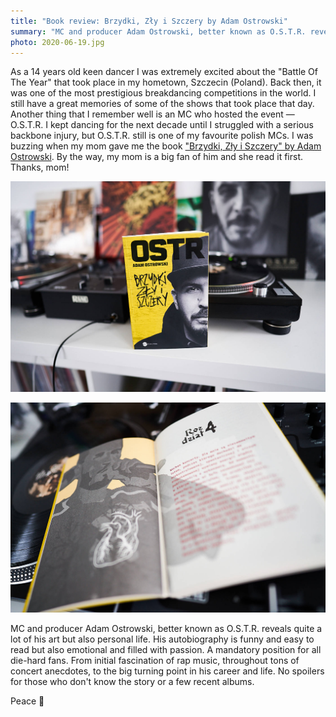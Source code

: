 ```yaml
---
title: "Book review: Brzydki, Zły i Szczery by Adam Ostrowski"
summary: "MC and producer Adam Ostrowski, better known as O.S.T.R. reveals quite a lot of his art but also personal life. His autobiography is funny and easy to read but also emotional and filled with passion."
photo: 2020-06-19.jpg
---
```


As a 14 years old keen dancer I was extremely excited about the "Battle Of The Year" that took place in my hometown, Szczecin (Poland). Back then, it was one of the most prestigious breakdancing competitions in the world. I still have a great memories of some of the shows that took place that day. Another thing that I remember well is an MC who hosted the event — O.S.T.R. I kept dancing for the next decade until I struggled with a serious backbone injury, but O.S.T.R. still is one of my favourite polish MCs. I was buzzing when my mom gave me the book ["Brzydki, Zły i Szczery" by Adam Ostrowski](https://www.goodreads.com/book/show/45835109-brzydki-z-y-i-szczery). By the way, my mom is a big fan of him and she read it first. Thanks, mom!

![Picture of "Brzydki, Zły i Szczery" by Adam Ostrowski](2020-06-19-1.jpg)

![Picture of "Brzydki, Zły i Szczery" by Adam Ostrowski](2020-06-19-2.jpg)

MC and producer Adam Ostrowski, better known as O.S.T.R. reveals quite a lot of his art but also personal life. His autobiography is funny and easy to read but also emotional and filled with passion. A mandatory position for all die-hard fans. From initial fascination of rap music, throughout tons of concert anecdotes, to the big turning point in his career and life. No spoilers for those who don't know the story or a few recent albums.

Peace 👋
